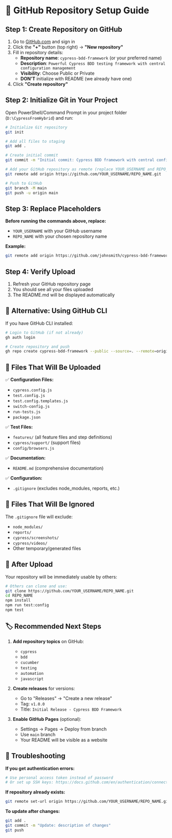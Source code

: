 # 🚀 GitHub Repository Setup Guide

## Step 1: Create Repository on GitHub

1. Go to [GitHub.com](https://github.com) and sign in
2. Click the **"+"** button (top right) → **"New repository"**
3. Fill in repository details:
   - **Repository name**: `cypress-bdd-framework` (or your preferred name)
   - **Description**: `Powerful Cypress BDD testing framework with central configuration management`
   - **Visibility**: Choose Public or Private
   - **DON'T** initialize with README (we already have one)
4. Click **"Create repository"**

## Step 2: Initialize Git in Your Project

Open PowerShell/Command Prompt in your project folder (`D:\CypressFromHybrid`) and run:

```bash
# Initialize Git repository
git init

# Add all files to staging
git add .

# Create initial commit
git commit -m "Initial commit: Cypress BDD framework with central configuration"

# Add your GitHub repository as remote (replace YOUR_USERNAME and REPO_NAME)
git remote add origin https://github.com/YOUR_USERNAME/REPO_NAME.git

# Push to GitHub
git branch -M main
git push -u origin main
```

## Step 3: Replace Placeholders

**Before running the commands above, replace:**
- `YOUR_USERNAME` with your GitHub username
- `REPO_NAME` with your chosen repository name

**Example:**
```bash
git remote add origin https://github.com/johnsmith/cypress-bdd-framework.git
```

## Step 4: Verify Upload

1. Refresh your GitHub repository page
2. You should see all your files uploaded
3. The README.md will be displayed automatically

## 🔧 Alternative: Using GitHub CLI

If you have GitHub CLI installed:

```bash
# Login to GitHub (if not already)
gh auth login

# Create repository and push
gh repo create cypress-bdd-framework --public --source=. --remote=origin --push
```

## 📁 Files That Will Be Uploaded

✅ **Configuration Files:**
- `cypress.config.js`
- `test.config.js`
- `test.config.templates.js`
- `switch-config.js`
- `run-tests.js`
- `package.json`

✅ **Test Files:**
- `features/` (all feature files and step definitions)
- `cypress/support/` (support files)
- `config/browsers.js`

✅ **Documentation:**
- `README.md` (comprehensive documentation)

✅ **Configuration:**
- `.gitignore` (excludes node_modules, reports, etc.)

## 🚫 Files That Will Be Ignored

The `.gitignore` file will exclude:
- `node_modules/`
- `reports/`
- `cypress/screenshots/`
- `cypress/videos/`
- Other temporary/generated files

## 🎯 After Upload

Your repository will be immediately usable by others:

```bash
# Others can clone and use:
git clone https://github.com/YOUR_USERNAME/REPO_NAME.git
cd REPO_NAME
npm install
npm run test:config
npm test
```

## 🏷️ Recommended Next Steps

1. **Add repository topics** on GitHub:
   - `cypress`
   - `bdd`
   - `cucumber`
   - `testing`
   - `automation`
   - `javascript`

2. **Create releases** for versions:
   - Go to "Releases" → "Create a new release"
   - Tag: `v1.0.0`
   - Title: `Initial Release - Cypress BDD Framework`

3. **Enable GitHub Pages** (optional):
   - Settings → Pages → Deploy from branch
   - Use `main` branch
   - Your README will be visible as a website

## 🐛 Troubleshooting

**If you get authentication errors:**
```bash
# Use personal access token instead of password
# Or set up SSH keys: https://docs.github.com/en/authentication/connecting-to-github-with-ssh
```

**If repository already exists:**
```bash
git remote set-url origin https://github.com/YOUR_USERNAME/REPO_NAME.git
```

**To update after changes:**
```bash
git add .
git commit -m "Update: description of changes"
git push
```
